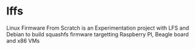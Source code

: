 lffs
====

Linux Firmware From Scratch is an Experimentation project with LFS and Debian to build squashfs firmware targetting Raspberry PI, Beagle board and x86 VMs
